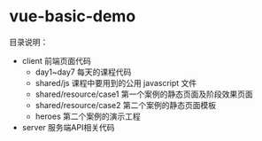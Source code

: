 # vue-basic-demo

目录说明：

- client 前端页面代码
    - day1~day7 每天的课程代码
    - shared/js 课程中要用到的公用 javascript 文件
    - shared/resource/case1 第一个案例的静态页面及阶段效果页面
    - shared/resource/case2 第二个案例的静态页面模板
    - heroes 第二个案例的演示工程
- server 服务端API相关代码

